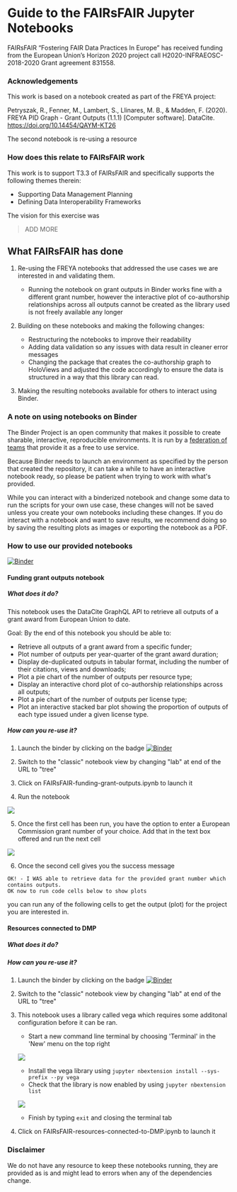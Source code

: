 # Guide to the FAIRsFAIR Jupyter Notebooks

FAIRsFAIR “Fostering FAIR Data Practices In Europe” has received funding from the European Union’s Horizon 2020 project call H2020-INFRAEOSC-2018-2020 Grant agreement 831558.

### Acknowledgements

This work is based on a notebook created as part of the FREYA project: 

Petryszak, R., Fenner, M., Lambert, S., Llinares, M. B., & Madden, F. (2020). FREYA PID Graph - Grant Outputs (1.1.1) [Computer software]. DataCite. https://doi.org/10.14454/QAYM-KT26

The second notebook is re-using a resource

### How does this relate to FAIRsFAIR work
This work is to support T3.3 of FAIRsFAIR and specifically supports the following themes therein:
* Supporting Data Management Planning
* Defining Data Interoperability Frameworks

The vision for this exercise was 
> ADD MORE


## What FAIRsFAIR has done

1. Re-using the FREYA notebooks that addressed the use cases we are interested in and validating them.

	* Running the notebook on grant outputs in Binder works fine with a different grant number, however the interactive plot of co-authorship relationships across all outputs cannot be created as the library used is not freely available any longer

2. Building on these notebooks and making the following changes:
	* Restructuring the notebooks to improve their readability
	* Adding data validation so any issues with data result in cleaner error messages
	* Changing the package that creates the co-authorship graph to HoloViews and adjusted the code accordingly to ensure the data is structured in a way that this library can read.

3. Making the resulting notebooks available for others to interact using Binder.


### A note on using notebooks on Binder

The Binder Project is an open community that makes it possible to create sharable, interactive, reproducible environments. It is run by a [federation of teams](https://mybinder.readthedocs.io/en/latest/about/federation.html) that provide it as a free to use service.

Because Binder needs to launch an environment as specified by the person that created the repository, it can take a while to have an interactive notebook ready, so please be patient when trying to work with what's provided.

While you can interact with a binderized notebook and change some data to run the scripts for your own use case, these changes will not be saved unless you create your own notebooks including these changes. If you do interact with a notebook and want to save results, we recommend doing so by saving the resulting plots as images or exporting the notebook as a PDF.


### How to use our provided notebooks
[![Binder](https://mybinder.org/badge_logo.svg)](https://mybinder.org/v2/gh/geojamesc/dcc/HEAD)

#### Funding grant outputs notebook

##### What does it do?
This notebook uses the DataCite GraphQL API to retrieve all outputs of a grant award from European Union to date.

Goal: By the end of this notebook you should be able to:

* Retrieve all outputs of a grant award from a specific funder;
* Plot number of outputs per year-quarter of the grant award duration;
* Display de-duplicated outputs in tabular format, including the number of their citations, views and downloads;
* Plot a pie chart of the number of outputs per resource type;
* Display an interactive chord plot of co-authorship relationships across all outputs;
* Plot a pie chart of the number of outputs per license type;
* Plot an interactive stacked bar plot showing the proportion of outputs of each type issued under a given license type.

##### How can you re-use it?

1. Launch the binder by clicking on the badge [![Binder](https://mybinder.org/badge_logo.svg)](https://mybinder.org/v2/gh/geojamesc/dcc/HEAD)

2. Switch to the "classic" notebook view by changing "lab" at end of the URL to "tree"
3. Click on FAIRsFAIR-funding-grant-outputs.ipynb to launch it
4. Run the notebook

![](https://i.imgur.com/3L3gmnl.png)

5. Once the first cell has been run, you have the option to enter a European Commission grant number of your choice. Add that in the text box offered and run the next cell

![](https://i.imgur.com/5BGthdh.png)

6. Once the second cell gives you the success message
```
OK! - I WAS able to retrieve data for the provided grant number which contains outputs.
OK now to run code cells below to show plots
```
you can run any of the following cells to get the output (plot) for the project you are interested in.



#### Resources connected to DMP

##### What does it do?

##### How can you re-use it?

1. Launch the binder by clicking on the badge [![Binder](https://mybinder.org/badge_logo.svg)](https://mybinder.org/v2/gh/geojamesc/dcc/HEAD)

2. Switch to the "classic" notebook view by changing "lab" at end of the URL to "tree"
3. This notebook uses a library called vega which requires some additonal configuration before it can be ran.
	*  Start a new command line terminal by choosing 'Terminal' in the 'New' menu on the top right
	
	![](https://i.imgur.com/EksdeZw.png)
	* Install the vega library using
	`jupyter nbextension install --sys-prefix --py vega`
	* Check that the library is now enabled by using
	`jupyter nbextension list`
	
	![](https://i.imgur.com/J0jlYpy.png)

	* Finish by typing `exit` and closing the terminal tab

4. Click on FAIRsFAIR-resources-connected-to-DMP.ipynb to launch it

### Disclaimer
We do not have any resource to keep these notebooks running, they are provided as is and might lead to errors when any of the dependencies change.
